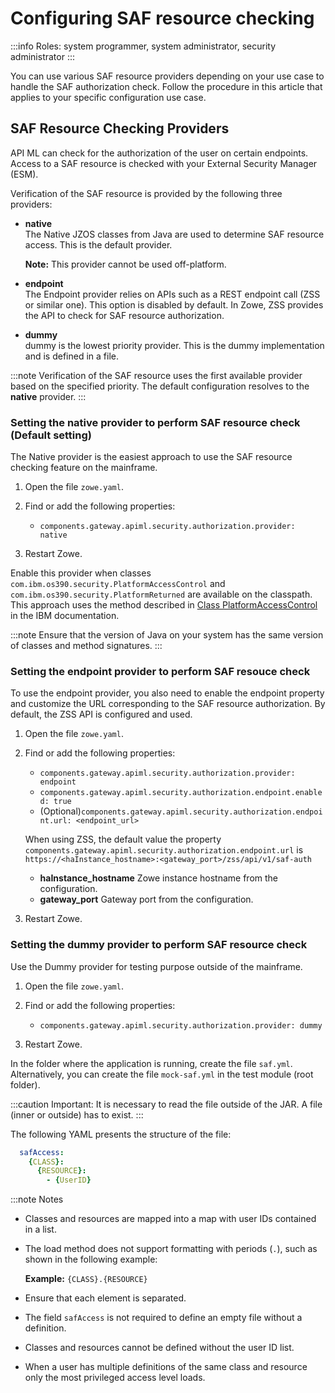 # Configuring SAF resource checking 

:::info Roles: system programmer, system administrator, security administrator
:::

You can use various SAF resource providers depending on your use case to handle the SAF authorization check. Follow the procedure in this article that applies to your specific configuration use case. 

## SAF Resource Checking Providers 

API ML can check for the authorization of the user on certain endpoints. Access to a SAF resource is checked with your External Security Manager (ESM).

Verification of the SAF resource is provided by the following three providers:

- **native**  
  The Native JZOS classes from Java are used to determine SAF resource access. This is the default provider.

  **Note:** This provider cannot be used off-platform.

- **endpoint**  
The Endpoint provider relies on APIs such as a REST endpoint call (ZSS or similar one). This option is disabled by default. In Zowe, ZSS provides the API to check for SAF resource authorization.

- **dummy**  
dummy is the lowest priority provider. This is the dummy implementation and is defined in a file.

:::note
Verification of the SAF resource uses the first available provider based on the specified priority. The default configuration resolves to the **native** provider. 
:::

### Setting the native provider to perform SAF resource check (Default setting) 

The Native provider is the easiest approach to use the SAF resource checking feature on the mainframe.

1. Open the file `zowe.yaml`.
2. Find or add the following properties:
    - `components.gateway.apiml.security.authorization.provider: native`

3. Restart Zowe.

Enable this provider when classes `com.ibm.os390.security.PlatformAccessControl` and `com.ibm.os390.security.PlatformReturned`
are available on the classpath. This approach uses the method described in [Class PlatformAccessControl](https://www.ibm.com/support/knowledgecenter/SSYKE2_8.0.0/com.ibm.java.zsecurity.api.80.doc/com.ibm.os390.security/com/ibm/os390/security/PlatformAccessControl.html?view=kc#checkPermission-java.lang.String-java.lang.String-java.lang.String-int-) in the IBM documentation.

:::note
Ensure that the version of Java on your system has the same version of classes and method signatures.
:::

### Setting the endpoint provider to perform SAF resouce check

To use the endpoint provider, you also need to enable the endpoint property and customize the URL corresponding to the SAF resource authorization. By default, the ZSS API is configured and used.

1. Open the file `zowe.yaml`.
2. Find or add the following properties:
   - `components.gateway.apiml.security.authorization.provider: endpoint` 
   - `components.gateway.apiml.security.authorization.endpoint.enabled: true`
   - (Optional)`components.gateway.apiml.security.authorization.endpoint.url: <endpoint_url>`
  
   When using ZSS, the default value the property
   `components.gateway.apiml.security.authorization.endpoint.url` is `https://<haInstance_hostname>:<gateway_port>/zss/api/v1/saf-auth`

   - **haInstance_hostname**
     Zowe instance hostname from the configuration.
   - **gateway_port**
     Gateway port from the configuration.
   
3. Restart Zowe.

###  Setting the dummy provider to perform SAF resource check

Use the Dummy provider for testing purpose outside of the mainframe.

1. Open the file `zowe.yaml`.
2. Find or add the following properties:
    - `components.gateway.apiml.security.authorization.provider: dummy`

3. Restart Zowe.

In the folder where the application is running, create the file `saf.yml`. Alternatively, you can  create the file `mock-saf.yml` in the
test module (root folder). 

:::caution Important:
It is necessary to read the file outside of the JAR. A file (inner or outside) has to exist.
:::

The following YAML presents the structure of the file:

```yaml
  safAccess:
    {CLASS}:
      {RESOURCE}:
        - {UserID}
```

:::note Notes
- Classes and resources are mapped into a map with user IDs contained in a list.
- The load method does not support formatting with periods (`.`), such as shown in the following example:  
  
  **Example:** `{CLASS}.{RESOURCE}`
- Ensure that each element is separated.
- The field `safAccess` is not required to define an empty file without a definition.
- Classes and resources cannot be defined without the user ID list.
- When a user has multiple definitions of the same class and resource only the most privileged access level loads.


